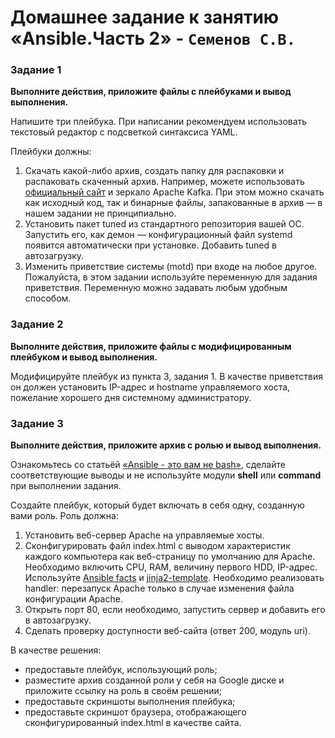 # Домашнее задание к занятию «Ansible.Часть 2» - `Семенов С.В.`

### Задание 1

**Выполните действия, приложите файлы с плейбуками и вывод выполнения.**

Напишите три плейбука. При написании рекомендуем использовать текстовый редактор с подсветкой синтаксиса YAML.

Плейбуки должны: 

1. Скачать какой-либо архив, создать папку для распаковки и распаковать скаченный архив. Например, можете использовать [официальный сайт](https://kafka.apache.org/downloads) и зеркало Apache Kafka. При этом можно скачать как исходный код, так и бинарные файлы, запакованные в архив — в нашем задании не принципиально.
2. Установить пакет tuned из стандартного репозитория вашей ОС. Запустить его, как демон — конфигурационный файл systemd появится автоматически при установке. Добавить tuned в автозагрузку.
3. Изменить приветствие системы (motd) при входе на любое другое. Пожалуйста, в этом задании используйте переменную для задания приветствия. Переменную можно задавать любым удобным способом.



### Задание 2

**Выполните действия, приложите файлы с модифицированным плейбуком и вывод выполнения.** 

Модифицируйте плейбук из пункта 3, задания 1. В качестве приветствия он должен установить IP-адрес и hostname управляемого хоста, пожелание хорошего дня системному администратору. 



### Задание 3

**Выполните действия, приложите архив с ролью и вывод выполнения.**

Ознакомьтесь со статьёй [«Ansible - это вам не bash»](https://habr.com/ru/post/494738/), сделайте соответствующие выводы и не используйте модули **shell** или **command** при выполнении задания.

Создайте плейбук, который будет включать в себя одну, созданную вами роль. Роль должна:

1. Установить веб-сервер Apache на управляемые хосты.
2. Сконфигурировать файл index.html c выводом характеристик каждого компьютера как веб-страницу по умолчанию для Apache. Необходимо включить CPU, RAM, величину первого HDD, IP-адрес.
Используйте [Ansible facts](https://docs.ansible.com/ansible/latest/playbook_guide/playbooks_vars_facts.html) и [jinja2-template](https://linuxways.net/centos/how-to-use-the-jinja2-template-in-ansible/). Необходимо реализовать handler: перезапуск Apache только в случае изменения файла конфигурации Apache.
4. Открыть порт 80, если необходимо, запустить сервер и добавить его в автозагрузку.
5. Сделать проверку доступности веб-сайта (ответ 200, модуль uri).

В качестве решения:
- предоставьте плейбук, использующий роль;
- разместите архив созданной роли у себя на Google диске и приложите ссылку на роль в своём решении;
- предоставьте скриншоты выполнения плейбука;
- предоставьте скриншот браузера, отображающего сконфигурированный index.html в качестве сайта.
